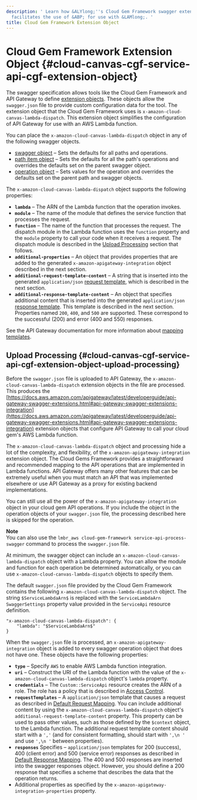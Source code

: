 ```yaml
---
description: ' Learn how &ALYlong;''s Cloud Gem Framework swagger extension object
  facilitates the use of &ABP; for use with &LAMlong;. '
title: Cloud Gem Framework Extension Object
---
```

# Cloud Gem Framework Extension Object {#cloud-canvas-cgf-service-api-cgf-extension-object}

The swagger specification allows tools like the Cloud Gem Framework and API Gateway to define [extension objects](http://swagger.io/specification/#vendorExtensions)\. These objects allow the `swagger.json` file to provide custom configuration data for the tool\. The extension object that the Cloud Gem Framework uses is `x-amazon-cloud-canvas-lambda-dispatch`\. This extension object simplifies the configuration of API Gateway for use with an AWS Lambda function\.

You can place the `x-amazon-cloud-canvas-lambda-dispatch` object in any of the following swagger objects\.
+ [swagger object](http://swagger.io/specification/#swagger-object-14) – Sets the defaults for all paths and operations\.
+ [path item object](http://swagger.io/specification/#pathItemObject) – Sets the defaults for all the path's operations and overrides the defaults set on the parent swagger object\.
+ [operation object](http://swagger.io/specification/#operationObject) – Sets values for the operation and overrides the defaults set on the parent path and swagger objects\.

The `x-amazon-cloud-canvas-lambda-dispatch` object supports the following properties:
+ **`lambda`** – The ARN of the Lambda function that the operation invokes\.
+ **`module`** – The name of the module that defines the service function that processes the request\.
+ **`function`** – The name of the function that processes the request\. The dispatch module in the Lambda function uses the `function` property and the `module` property to call your code when it receives a request\. The dispatch module is described in the [Upload Processing](#cloud-canvas-cgf-service-api-cgf-extension-object-upload-processing) section that follows\.
+ **`additional-properties`** – An object that provides properties that are added to the generated `x-amazon-apigateway-integration` object described in the next section\.
+ **`additional-request-template-content`** – A string that is inserted into the generated `application/json` [request template](https://docs.aws.amazon.com/apigateway/latest/developerguide/api-gateway-swagger-extensions.html#api-gateway-swagger-extensions-integration-requestTemplates), which is described in the next section\.
+ **`additional-response-template-content`** – An object that specifies additional content that is inserted into the generated `application/json` [response template](https://docs.aws.amazon.com/apigateway/latest/developerguide/api-gateway-swagger-extensions.html#api-gateway-swagger-extensions-integration-responseTemplates)\. This template is described in the next section\. Properties named `200`, `400`, and `500` are supported\. These correspond to the successful \(200\) and error \(400 and 550\) responses\.

See the API Gateway documentation for more information about [mapping templates](https://docs.aws.amazon.com/apigateway/latest/developerguide/api-gateway-mapping-template-reference.html)\.

## Upload Processing {#cloud-canvas-cgf-service-api-cgf-extension-object-upload-processing}

Before the `swagger.json` file is uploaded to API Gateway, the `x-amazon-cloud-canvas-lambda-dispatch` extension objects in the file are processed\. This produces the [https://docs.aws.amazon.com/apigateway/latest/developerguide/api-gateway-swagger-extensions.html#api-gateway-swagger-extensions-integration](https://docs.aws.amazon.com/apigateway/latest/developerguide/api-gateway-swagger-extensions.html#api-gateway-swagger-extensions-integration) extension objects that configure API Gateway to call your cloud gem's AWS Lambda function\.

The `x-amazon-cloud-canvas-lambda-dispatch` object and processing hide a lot of the complexity, and flexibility, of the `x-amazon-apigateway-integration` extension object\. The Cloud Gems Framework provides a straightforward and recommended mapping to the API operations that are implemented in Lambda functions\. API Gateway offers many other features that can be extremely useful when you must match an API that was implemented elsewhere or use API Gateway as a proxy for existing backend implementations\.

You can still use all the power of the `x-amazon-apigateway-integration` object in your cloud gem API operations\. If you include the object in the operation objects of your `swagger.json` file, the processing described here is skipped for the operation\.

**Note**  
You can also use the `lmbr_aws cloud-gem-framework service-api-process-swagger` command to process the `swagger.json` file\.

At minimum, the swagger object can include an `x-amazon-cloud-canvas-lambda-dispatch` object with a Lambda property\. You can allow the module and function for each operation be determined automatically, or you can use `x-amazon-cloud-canvas-lambda-dispatch` objects to specify them\.

The default `swagger.json` file provided by the Cloud Gem Framework contains the following `x-amazon-cloud-canvas-lambda-dispatch` object\. The string `$ServiceLambdaArn$` is replaced with the `ServiceLambdaArn` `SwaggerSettings` property value provided in the `ServiceApi` resource definition\.

```
"x-amazon-cloud-canvas-lambda-dispatch": {
    "lambda": "$ServiceLambdaArn$"
}
```

When the `swagger.json` file is processed, an `x-amazon-apigateway-integration` object is added to every swagger operation object that does not have one\. These objects have the following properties:
+ **`type`** – Specify `AWS` to enable AWS Lambda function integration\.
+ **`uri`** – Construct the URI of the Lambda function with the value of the `x-amazon-cloud-canvas-lambda-dispatch` object's `lambda` property\.
+ **`credentials`** – The `Custom::ServiceApi` resource creates the ARN of a role\. The role has a policy that is described in [Access Control](/docs/userguide/gems/cloud-canvas/cgf-service-api-security#cloud-canvas-cgf-service-api-security-access-control)\.
+ **`requestTemplates`** – A `application/json` template that causes a request as described in [Default Request Mapping](/docs/userguide/gems/cloud-canvas/cgf-service-api-operations#cloud-canvas-cgf-service-api-operations-default-request-mapping)\. You can include additional content by using the `x-amazon-cloud-canvas-lambda-dispatch` object's `additional-request-template-content` property\. This property can be used to pass other values, such as those defined by the `$context` object, to the Lambda function\. The additional request template content should start with a `','` \(and for consistent formatting, should start with `',\n '` and use `',\n '` between properties\)\.
+ **`responses`** Specifies – `application/json` templates for 200 \(success\), 400 \(client error\) and 500 \(service error\) responses as described in [Default Response Mapping](/docs/userguide/gems/cloud-canvas/cgf-service-api-operations#cloud-canvas-cgf-service-api-operations-default-response-mapping)\. The 400 and 500 responses are inserted into the swagger responses object\. However, you should define a 200 response that specifies a scheme that describes the data that the operation returns\.
+ Additional properties as specified by the `x-amazon-apigateway-integration-properties` property\.